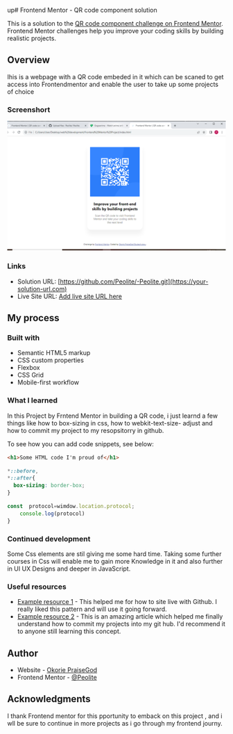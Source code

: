 up# Frontend Mentor - QR code component solution

This is a solution to the [QR code component challenge on Frontend Mentor](https://www.frontendmentor.io/challenges/qr-code-component-iux_sIO_H). Frontend Mentor challenges help you improve your coding skills by building realistic projects. 


## Overview
Ihis is a webpage with a QR code embeded in it which can be scaned to get access into Frontendmentor and enable the user to take up some projects of choice

### Screenshort
![ScreenshortQR Code.png](<ScreenshorQR Code.png>)


### Links

- Solution URL: [https://github.com/Peolite/-Peolite.git](https://your-solution-url.com)
- Live Site URL: [Add live site URL here](https://Peolite.github.io)

## My process

### Built with

- Semantic HTML5 markup
- CSS custom properties
- Flexbox
- CSS Grid
- Mobile-first workflow



### What I learned
 In this Project by Frntend Mentor in building a QR code, i just learnd a few things like how to box-sizing in css, how to webkit-text-size- adjust and how to commit my project to my resopsitorry in github.

To see how you can add code snippets, see below:

```html
<h1>Some HTML code I'm proud of</h1>
```
```css
*::before,
*::after{
  box-sizing: border-box;
}
```
```js
const  protocol=wimdow.location.protocol;
    console.log(protocol)
}
```


### Continued development

Some Css elements are stil giving me some hard time. Taking some further courses in Css will enable me to gain more Knowledge in it and also further in UI UX Designs and deeper in JavaScript. 


### Useful resources

- [Example resource 1](https://youtu.be/7CqcKXINGds) - This helped me for how to site live with Github. I really liked this pattern and will use it going forward.
- [Example resource 2](https://www.google.com/search?sca_esv=589601647&sxsrf=AM9HkKk6Tjov8Bu3HM9QLmkR-GWXHoN_8A:1702233837806&q=How+to+commit+my+project+in+github&tbm=vid&source=lnms&sa=X&ved=2ahUKEwiyhOiZw4WDAxW7UKQEHZh3C7wQ0pQJegQIDBAB&biw=1264&bih=661&dpr=1#) - This is an amazing article which helped me finally understand how to commit my projects into my git hub. I'd recommend it to anyone still learning this concept.


## Author

- Website - [ Okorie PraiseGod]("https://github.com/Peolite/-Peolite.git")
- Frontend Mentor - [@Peolite](https://www.frontendmentor.io/profile/Peolite)


## Acknowledgments

I thank Frontend mentor for this pportunity to emback on this project , and i wll be sure to continue in more projects as i go through my frontend journy.


